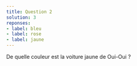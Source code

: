 ```yaml
---
title: Question 2
solution: 3
reponses:
- label: bleu
- label: rose
- label: jaune
---
```


De quelle couleur est la voiture jaune de Oui-Oui ?

